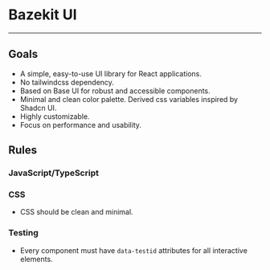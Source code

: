 # Bazekit UI

---

## Goals

- A simple, easy-to-use UI library for React applications.
- No tailwindcss dependency.
- Based on Base UI for robust and accessible components.
- Minimal and clean color palette. Derived css variables inspired by Shadcn UI.
- Highly customizable.
- Focus on performance and usability.

## Rules

### JavaScript/TypeScript

### CSS

- CSS should be clean and minimal.

### Testing

- Every component must have `data-testid` attributes for all interactive elements.
